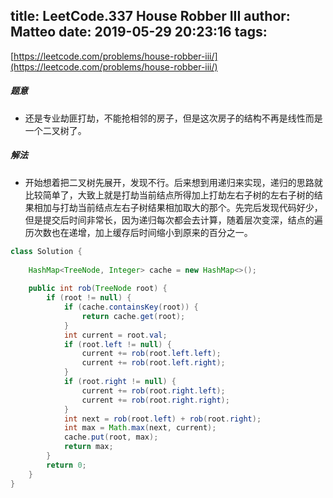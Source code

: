 title: LeetCode.337 House Robber III
author: Matteo
date: 2019-05-29 20:23:16
tags:
---
[https://leetcode.com/problems/house-robber-iii/](https://leetcode.com/problems/house-robber-iii/)
##### 题意
* 还是专业劫匪打劫，不能抢相邻的房子，但是这次房子的结构不再是线性而是一个二叉树了。
##### 解法
* 开始想着把二叉树先展开，发现不行。后来想到用递归来实现，递归的思路就比较简单了，大致上就是打劫当前结点所得加上打劫左右子树的左右子树的结果相加与打劫当前结点左右子树结果相加取大的那个。先完后发现代码好少，但是提交后时间非常长，因为递归每次都会去计算，随着层次变深，结点的遍历次数也在递增，加上缓存后时间缩小到原来的百分之一。
```java
class Solution {
    
    HashMap<TreeNode, Integer> cache = new HashMap<>();
    
    public int rob(TreeNode root) {
        if (root != null) {
            if (cache.containsKey(root)) {
                return cache.get(root);
            }
            int current = root.val;
            if (root.left != null) {
                current += rob(root.left.left);
                current += rob(root.left.right);
            }
            if (root.right != null) {
                current += rob(root.right.left);
                current += rob(root.right.right);
            }
            int next = rob(root.left) + rob(root.right);
            int max = Math.max(next, current);
            cache.put(root, max);
            return max;
        }
        return 0;
    }
}
```